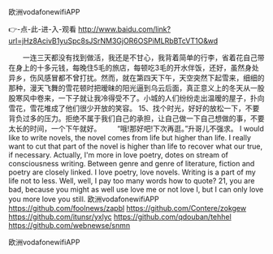 
欧洲vodafonewifiAPP




👉-点-此-进-入-观看  http://www.baidu.com/link?url=jHz8AcivB1yuSpc8sJSrNM3GjOR6OSPiMLRbBTcVT1O&wd




　　一连三天都没有找到做活，我还是不甘心，我背着简单的行李，省着花自己带在身上的十多元钱，每晚住5毛的旅店，每顿吃3毛的开水伴饭，还好，虽然身处异乡，伤风感冒都不曾打扰。然而，就在第四天下午，天空突然下起雪来，细细的那种，漫天飞舞的雪花顿时把暧昧的阳光逼到乌云后面，真正意义上的冬天从一股股寒风中卷来，一下子就让我冷得受不了。小城的人们纷纷走出温暧的屋子，扑向雪花，雪花堆成了他们很少开放的笑容。
	15、找个时光，好好的放松一下，不要背负过多的压力。拒绝不属于我们自己的承担，让自己做一下自己想做的事，不要太长的时间，一个下午就好。
　　“哦!那好吧!下次再逛。”升哥儿不强求。
I would like to write novels, the novel comes from life but higher than life.
I really want to cut that part of the novel is higher than life to recover what our true, if necessary.
Actually, I'm more in love poetry, dotes on stream of consciousness writing.
Between genre and genre of literature, fiction and poetry are closely linked.
I love poetry, love novels.
Writing is a part of my life not to less.
Well, well, I pay too many words how to quote?
21, you are bad, because you might as well use love me or not love I, but I can only love you more love you still.
欧洲vodafonewifiAPP https://github.com/foolnews/zapbl
https://github.com/Contere/zokgew
https://github.com/itunsr/yxlyc
https://github.com/qdouban/tehhel
https://github.com/webnewse/snmn





欧洲vodafonewifiAPP

